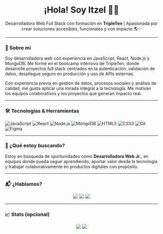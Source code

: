 <h1 align="center">¡Hola! Soy Itzel 👋🏽</h1>

<p align="center">
Desarrolladora Web Full Stack con formación en <strong>TripleTen</strong> | Apasionada por crear soluciones accesibles, funcionales y con impacto 🌎✨
</p>

---

### 💼 Sobre mí

Soy desarrolladora web con experiencia en JavaScript, React, Node.js y MongoDB. Me formé en el bootcamp intensivo de TripleTen, donde desarrollé proyectos full stack centrados en la autenticación, validación de datos, despliegue seguro en producción y uso de APIs externas.

Con experiencia previa en gestión de datos, procesos sociales y análisis de calidad, me gusta aplicar una mirada integral a la tecnología. Me motivan los equipos colaborativos y los proyectos que generan impacto real.

---

### 🛠️ Tecnologías & Herramientas

![JavaScript](https://img.shields.io/badge/-JavaScript-F7DF1E?style=flat-square&logo=javascript&logoColor=000)
![React](https://img.shields.io/badge/-React-61DAFB?style=flat-square&logo=react&logoColor=000)
![Node.js](https://img.shields.io/badge/-Node.js-339933?style=flat-square&logo=node.js&logoColor=fff)
![MongoDB](https://img.shields.io/badge/-MongoDB-47A248?style=flat-square&logo=mongodb&logoColor=fff)
![HTML5](https://img.shields.io/badge/-HTML5-E34F26?style=flat-square&logo=html5&logoColor=fff)
![CSS3](https://img.shields.io/badge/-CSS3-1572B6?style=flat-square&logo=css3&logoColor=fff)
![Git](https://img.shields.io/badge/-Git-F05032?style=flat-square&logo=git&logoColor=fff)
![Figma](https://img.shields.io/badge/-Figma-F24E1E?style=flat-square&logo=figma&logoColor=fff)

---

### 📌 ¿Qué estoy buscando?

Estoy en búsqueda de oportunidades como **Desarrolladora Web Jr.**, en equipos donde pueda seguir aprendiendo, aportar valor desde la tecnología y trabajar colaborativamente en productos digitales con propósito.

---

### 📬 ¿Hablamos?

<p align="center">
  <a href="https://itzelserna.lat"><img src="https://img.shields.io/badge/-Portafolio-000?style=for-the-badge&logo=vercel&logoColor=white" /></a>
  <a href="https://www.linkedin.com/in/itzel-concepción-serna-gavilanes-8962a3177"><img src="https://img.shields.io/badge/-LinkedIn-0A66C2?style=for-the-badge&logo=linkedin&logoColor=white" /></a>
  <a href="https://github.com/ItzelSerna"><img src="https://img.shields.io/badge/-GitHub-181717?style=for-the-badge&logo=github&logoColor=white" /></a>
</p>

---

### 📈 Stats (opcional)

<p align="center">
  <img src="https://github-readme-stats.vercel.app/api?username=ItzelSerna&show_icons=true&theme=default&hide_title=true" />
  <img src="https://github-readme-stats.vercel.app/api/top-langs/?username=ItzelSerna&layout=compact&theme=default" />
</p>



